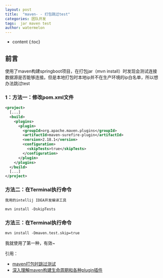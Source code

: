```yaml
---
layout: post
title:  "maven- - 打包跳过test"
categories: 团队开发
tags:  jar maven test
author: watermelon
---
```

* content
{:toc}

## 前言
使用了maven构建springboot项目，在打包jar（mvn install）时发现会测试连接数据源是否能够连接。但是本地打包时本地ip并不在生产环境的ip白名单，所以想办法跳过test





### 1：方法一：修改pom.xml文件
```xml
<project>  
  [...]  
  <build>  
    <plugins>  
      <plugin>  
        <groupId>org.apache.maven.plugins</groupId>  
        <artifactId>maven-surefire-plugin</artifactId>  
        <version>2.18.1</version>  
        <configuration>  
          <skipTests>true</skipTests>  
        </configuration>  
      </plugin>  
    </plugins>  
  </build>  
  [...]  
</project>
```

### 方法二：在Terminal执行命令
```xml
我用的intellij IDEA开发编译工具  
   
mvn install -DskipTests
```

### 方法三：在Terminal执行命令
```xml
mvn install -Dmaven.test.skip=true
```

我就使用了第一种，有效~

引用：  
* [maven打包时跳过测试](https://blog.csdn.net/so_geili/article/details/79986789)  
* [深入理解maven构建生命周期和各种plugin插件](https://blog.csdn.net/zhaojianting/article/details/80321488)  
